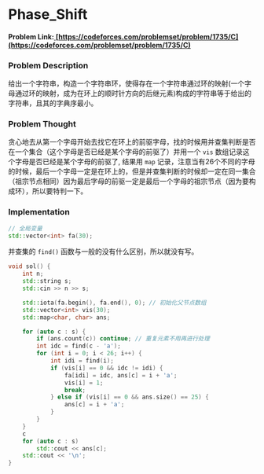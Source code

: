 # Phase\_Shift

#### Problem Link:[ ](https://codeforces.com/problemset/problem/1735/C)[https://codeforces.com/problemset/problem/1735/C](https://codeforces.com/problemset/problem/1735/C)

### Problem Description

给出一个字符串，构造一个字符串环，使得存在一个字符串通过环的映射(一个字母通过环的映射，成为在环上的顺时针方向的后继元素)构成的字符串等于给出的字符串，且其的字典序最小。

### Problem Thought

贪心地去从第一个字母开始去找它在环上的前驱字母，找的时候用并查集判断是否在一个集合（这个字母是否已经是某个字母的前驱了）并用一个 `vis` 数组记录这个字母是否已经是某个字母的前驱了, 结果用 `map` 记录，注意当有26个不同的字母的时候，最后一个字母一定是在环上的，但是并查集判断的时候却一定在同一集合（祖宗节点相同）因为最后字母的前驱一定是最后一个字母的祖宗节点（因为要构成环），所以要特判一下。

### Implementation

```cpp
// 全局变量
std::vector<int> fa(30);
```

并查集的 `find()` 函数与一般的没有什么区别，所以就没有写。

```cpp
void sol() {
    int n;
    std::string s;
    std::cin >> n >> s;

    std::iota(fa.begin(), fa.end(), 0); // 初始化父节点数组
    std::vector<int> vis(30); 
    std::map<char, char> ans; 

    for (auto c : s) {
        if (ans.count(c)) continue; // 重复元素不用再进行处理
        int idc = find(c - 'a'); 
        for (int i = 0; i < 26; i++) {
            int idi = find(i); 
            if (vis[i] == 0 && idc != idi) { 
                fa[idi] = idc, ans[c] = i + 'a'; 
                vis[i] = 1; 
                break;
            } else if (vis[i] == 0 && ans.size() == 25) {
                ans[c] = i + 'a';
            }
        }
    }
    c
    for (auto c : s)
        std::cout << ans[c];
    std::cout << '\n';
}
```
